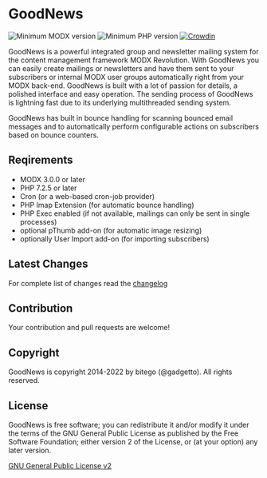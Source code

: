 # GoodNews

![Minimum MODX version](https://img.shields.io/badge/MODX_min-3.x-green)
![Minimum PHP version](https://img.shields.io/badge/PHP-7.2.5-green)
[![Crowdin](https://badges.crowdin.net/goodnews/localized.svg)](https://crowdin.com/project/goodnews)

GoodNews is a powerful integrated group and newsletter mailing system for the content management framework MODX Revolution. With GoodNews you can easily create mailings or newsletters and have them sent to your subscribers or internal MODX user groups automatically right from your MODX back-end. GoodNews is built with a lot of passion for details, a polished interface and easy operation. The sending process of GoodNews is lightning fast due to its underlying multithreaded sending system.

GoodNews has built in bounce handling for scanning bounced email messages and to automatically perform configurable actions on subscribers based on bounce counters.

## Reqirements

- MODX 3.0.0 or later
- PHP 7.2.5 or later
- Cron (or a web-based cron-job provider)
- PHP Imap Extension (for automatic bounce handling)
- PHP Exec enabled (if not available, mailings can only be sent in single processes)
- optional pThumb add-on (for automatic image resizing)
- optionally User Import add-on (for importing subscribers)

## Latest Changes

For complete list of changes read the [changelog](./CHANGELOG.md "CHANGELOG")

## Contribution

Your contribution and pull requests are welcome!

## Copyright

GoodNews is copyright 2014-2022 by bitego (@gadgetto).
All rights reserved.

## License

GoodNews is free software; you can redistribute it and/or modify it under the terms of the GNU General Public License as published by the Free Software Foundation; either version 2 of the License, or (at your option) any later version.

[GNU General Public License v2](./LICENSE.md "GNU General Public License v2")